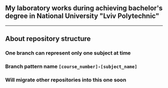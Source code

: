 ## My laboratory works during achieving bachelor's degree in National University "Lviv Polytechnic"

---

## About repository structure 
### One branch can represent only one subject at time
### Branch pattern name `[course_number]-[subject_name]`
### Will migrate other repositories into this one soon
